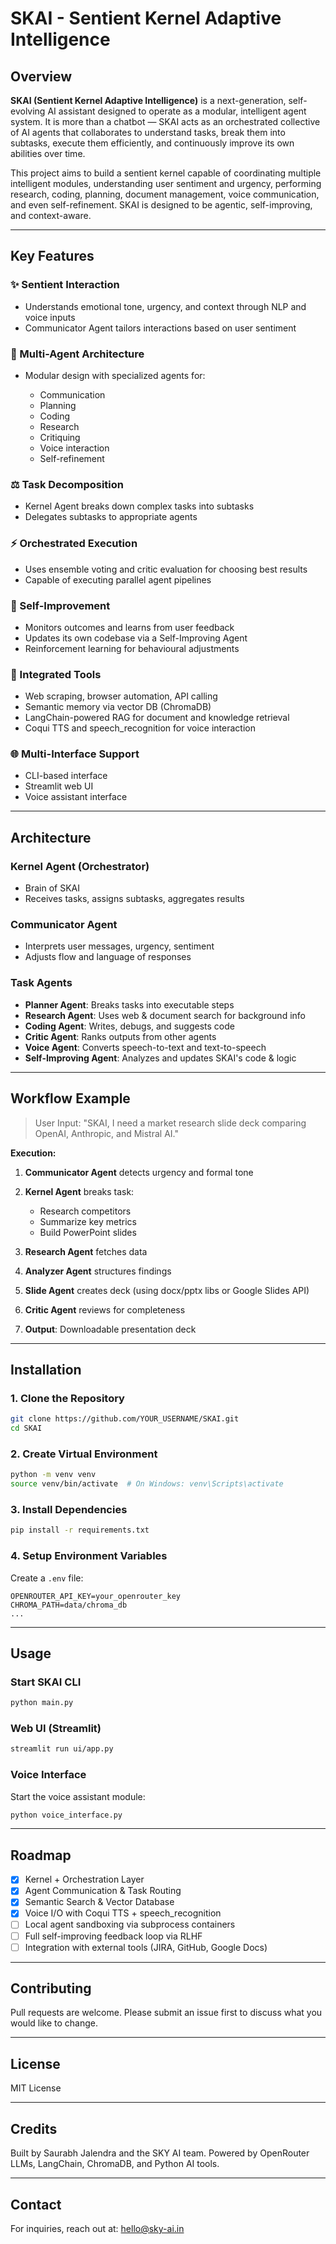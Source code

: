 # SKAI - Sentient Kernel Adaptive Intelligence

## Overview

**SKAI (Sentient Kernel Adaptive Intelligence)** is a next-generation, self-evolving AI assistant designed to operate as a modular, intelligent agent system. It is more than a chatbot — SKAI acts as an orchestrated collective of AI agents that collaborates to understand tasks, break them into subtasks, execute them efficiently, and continuously improve its own abilities over time.

This project aims to build a sentient kernel capable of coordinating multiple intelligent modules, understanding user sentiment and urgency, performing research, coding, planning, document management, voice communication, and even self-refinement. SKAI is designed to be agentic, self-improving, and context-aware.

---

## Key Features

### ✨ Sentient Interaction

* Understands emotional tone, urgency, and context through NLP and voice inputs
* Communicator Agent tailors interactions based on user sentiment

### 🧠 Multi-Agent Architecture

* Modular design with specialized agents for:

  * Communication
  * Planning
  * Coding
  * Research
  * Critiquing
  * Voice interaction
  * Self-refinement

### ⚖️ Task Decomposition

* Kernel Agent breaks down complex tasks into subtasks
* Delegates subtasks to appropriate agents

### ⚡ Orchestrated Execution

* Uses ensemble voting and critic evaluation for choosing best results
* Capable of executing parallel agent pipelines

### 🔄 Self-Improvement

* Monitors outcomes and learns from user feedback
* Updates its own codebase via a Self-Improving Agent
* Reinforcement learning for behavioural adjustments

### 🔗 Integrated Tools

* Web scraping, browser automation, API calling
* Semantic memory via vector DB (ChromaDB)
* LangChain-powered RAG for document and knowledge retrieval
* Coqui TTS and speech\_recognition for voice interaction

### 🌐 Multi-Interface Support

* CLI-based interface
* Streamlit web UI
* Voice assistant interface

---

## Architecture

### Kernel Agent (Orchestrator)

* Brain of SKAI
* Receives tasks, assigns subtasks, aggregates results

### Communicator Agent

* Interprets user messages, urgency, sentiment
* Adjusts flow and language of responses

### Task Agents

* **Planner Agent**: Breaks tasks into executable steps
* **Research Agent**: Uses web & document search for background info
* **Coding Agent**: Writes, debugs, and suggests code
* **Critic Agent**: Ranks outputs from other agents
* **Voice Agent**: Converts speech-to-text and text-to-speech
* **Self-Improving Agent**: Analyzes and updates SKAI's code & logic

---

## Workflow Example

> User Input:
> "SKAI, I need a market research slide deck comparing OpenAI, Anthropic, and Mistral AI."

**Execution:**

1. **Communicator Agent** detects urgency and formal tone
2. **Kernel Agent** breaks task:

   * Research competitors
   * Summarize key metrics
   * Build PowerPoint slides
3. **Research Agent** fetches data
4. **Analyzer Agent** structures findings
5. **Slide Agent** creates deck (using docx/pptx libs or Google Slides API)
6. **Critic Agent** reviews for completeness
7. **Output**: Downloadable presentation deck

---

## Installation

### 1. Clone the Repository

```bash
git clone https://github.com/YOUR_USERNAME/SKAI.git
cd SKAI
```

### 2. Create Virtual Environment

```bash
python -m venv venv
source venv/bin/activate  # On Windows: venv\Scripts\activate
```

### 3. Install Dependencies

```bash
pip install -r requirements.txt
```

### 4. Setup Environment Variables

Create a `.env` file:

```
OPENROUTER_API_KEY=your_openrouter_key
CHROMA_PATH=data/chroma_db
...
```

---

## Usage

### Start SKAI CLI

```bash
python main.py
```

### Web UI (Streamlit)

```bash
streamlit run ui/app.py
```

### Voice Interface

Start the voice assistant module:

```bash
python voice_interface.py
```

---

## Roadmap

* [x] Kernel + Orchestration Layer
* [x] Agent Communication & Task Routing
* [x] Semantic Search & Vector Database
* [x] Voice I/O with Coqui TTS + speech\_recognition
* [ ] Local agent sandboxing via subprocess containers
* [ ] Full self-improving feedback loop via RLHF
* [ ] Integration with external tools (JIRA, GitHub, Google Docs)

---

## Contributing

Pull requests are welcome. Please submit an issue first to discuss what you would like to change.

---

## License

MIT License

---

## Credits

Built by Saurabh Jalendra and the SKY AI team. Powered by OpenRouter LLMs, LangChain, ChromaDB, and Python AI tools.

---

## Contact

For inquiries, reach out at: [hello@sky-ai.in](mailto:hello@sky-ai.in)

